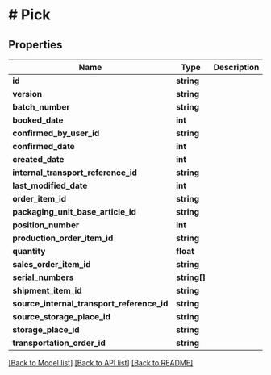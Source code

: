 # # Pick

## Properties

Name | Type | Description | Notes
------------ | ------------- | ------------- | -------------
**id** | **string** |  | [optional]
**version** | **string** |  | [optional]
**batch_number** | **string** |  | [optional]
**booked_date** | **int** |  | [optional]
**confirmed_by_user_id** | **string** |  | [optional]
**confirmed_date** | **int** |  | [optional]
**created_date** | **int** |  | [optional]
**internal_transport_reference_id** | **string** |  | [optional]
**last_modified_date** | **int** |  | [optional]
**order_item_id** | **string** |  | [optional]
**packaging_unit_base_article_id** | **string** |  | [optional]
**position_number** | **int** |  | [optional]
**production_order_item_id** | **string** |  | [optional]
**quantity** | **float** |  |
**sales_order_item_id** | **string** |  | [optional]
**serial_numbers** | **string[]** |  |
**shipment_item_id** | **string** |  | [optional]
**source_internal_transport_reference_id** | **string** |  | [optional]
**source_storage_place_id** | **string** |  | [optional]
**storage_place_id** | **string** |  |
**transportation_order_id** | **string** |  | [optional]

[[Back to Model list]](../../README.md#models) [[Back to API list]](../../README.md#endpoints) [[Back to README]](../../README.md)
